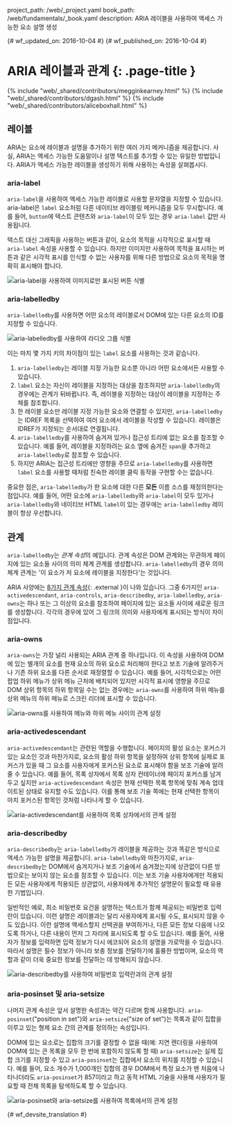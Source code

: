 project_path: /web/_project.yaml
book_path: /web/fundamentals/_book.yaml
description: ARIA 레이블을 사용하여 액세스 가능한 요소 설명 생성


{# wf_updated_on: 2016-10-04 #}
{# wf_published_on: 2016-10-04 #}

# ARIA 레이블과 관계 {: .page-title }

{% include "web/_shared/contributors/megginkearney.html" %}
{% include "web/_shared/contributors/dgash.html" %}
{% include "web/_shared/contributors/aliceboxhall.html" %}

## 레이블

ARIA는 요소에 레이블과 설명을 추가하기 위한 여러 가지 메커니즘을 제공합니다.
사실, ARIA는 액세스 가능한 도움말이나 설명 텍스트를 추가할 수 있는 유일한 방법입니다. ARIA가
액세스 가능한 레이블을 생성하기 위해 사용하는 속성을 살펴봅시다.

### aria-label

`aria-label`을 사용하여 액세스 가능한 레이블로 사용할 문자열을 지정할 수 있습니다.
aria-label은 `label` 요소처럼 다른 네이티브 레이블링 메커니즘을 모두 무시합니다.
예를 들어, `button`에 텍스트 콘텐츠와 `aria-label`이 모두 있는 경우
`aria-label` 값만 사용됩니다.

텍스트 대신 그래픽을 사용하는 버튼과 같이, 요소의 목적을 시각적으로 표시할 때 `aria-label` 속성을
사용할 수
있습니다. 하지만 이미지만 사용하여 목적을 표시하는 버튼과 같은
시각적 표시를 인식할 수 없는 사용자를 위해 다른 방법으로
요소의 목적을 명확히 표시해야 합니다.

![aria-label을 사용하여 이미지로만 표시된 버튼 식별](imgs/aria-label.jpg)

### aria-labelledby

`aria-labelledby`를 사용하면 어떤 요소의 레이블로서 DOM에 있는 다른 요소의 ID를
지정할 수 있습니다.

![aria-labelledby를 사용하여 라디오 그룹 식별](imgs/aria-labelledby.jpg)

이는 마치 몇 가지 키의 차이점이 있는 `label` 요소를 사용하는 것과 같습니다.

 1. `aria-labelledby`는 레이블 지정 가능한 요소뿐 아니라 어떤 요소에서든 사용할 수 있습니다.
 1. `label` 요소는 자신이 레이블을 지정하는 대상을 참조하지만
    `aria-labelledby`의 경우에는 관계가 뒤바뀝니다. 즉, 레이블을 지정하는 대상이
    레이블을 지정하는 주체를 참조합니다.
 1. 한 레이블 요소만 레이블 지정 가능한 요소와 연결할 수 있지만,
    `aria-labelledby`는 IDREF 목록을 선택하여 여러 요소에서 레이블을
    작성할 수 있습니다. 레이블은 IDREF가 지정되는 순서대로
    연결됩니다.
 1. `aria-labelledby`를 사용하여 숨겨져 있거나 접근성 트리에 없는 요소를
    참조할 수 있습니다. 예를 들어, 레이블을 지정하려는
    요소 옆에 숨겨진 `span`을 추가하고 `aria-labelledby`로 참조할 수
    있습니다.
 1. 하지만 ARIA는 접근성 트리에만 영향을 주므로 `aria-labelledby`를
    사용하면 `label` 요소를 사용할 때처럼 친숙한 레이블 클릭 동작을 구현할 수는
    없습니다.

중요한 점은, `aria-labelledby`가 한 요소에 대한 다른 **모든** 이름 소스를 재정의한다는
점입니다. 예를 들어, 어떤 요소에 `aria-labelledby`와
`aria-label`이 모두 있거나 `aria-labelledby`와 네이티브 HTML `label`이 있는 경우에는
`aria-labelledby` 레이블이 항상 우선합니다.

## 관계

`aria-labelledby`는 *관계 속성*의 예입니다. 관계
속성은 DOM 관계와는 무관하게 페이지에 있는 요소들 사이의 의미 체계 관계를
생성합니다. `aria-labelledby`의 경우 의미 체계
관계는 '이 요소가 저 요소에 레이블을 지정한다'는 것입니다.

ARIA 사양에는 [8가지 관계
속성](https://www.w3.org/TR/wai-aria/states_and_properties#attrs_relationships){: .external }이 나와 있습니다.
그중 6가지인 `aria-activedescendant`, `aria-controls`, `aria-describedby`,
`aria-labelledby`, `aria-owns`는 하나 또는 그 이상의 요소를 참조하여
페이지에 있는 요소들 사이에 새로운 링크를 생성합니다. 각각의 경우에 있어
그 링크의 의미와 사용자에게 표시되는 방식이 차이점입니다.

### aria-owns

`aria-owns`는 가장 널리 사용되는 ARIA 관계 중 하나입니다. 이 속성을
사용하여 DOM에 있는 별개의
요소를 현재 요소의 하위 요소로 처리해야 한다고 보조 기술에 알려주거나
기존 하위 요소를 다른 순서로 재정렬할 수 있습니다. 예를 들어, 시각적으로는 어떤 팝업 하위 메뉴가
상위 메뉴 근처에 배치되어 있지만 시각적 표시에 영향을 주므로
DOM 상위 항목의 하위 항목일 수는 없는 경우에는
`aria-owns`를 사용하여 하위 메뉴를 상위 메뉴의 하위 메뉴로 스크린 리더에 표시할 수
있습니다.

![aria-owns를 사용하여 메뉴와 하위 메뉴 사이의 관계 설정](imgs/aria-owns.jpg)

### aria-activedescendant

`aria-activedescendant`는 관련된 역할을 수행합니다. 페이지의 활성 요소는
포커스가 있는 요소인 것과 마찬가지로, 요소의 활성 하위 항목을 설정하여
상위 항목에 실제로 포커스가 있을 때 그 요소를 사용자에게
포커스된 요소로 표시해야 함을 보조 기술에 알려줄 수 있습니다. 예를 들어,
목록 상자에서 목록 상자 컨테이너에 페이지 포커스를 남겨두고 싶지만
`aria-activedescendant` 속성은 현재 선택한 목록 항목에 맞춰
계속 업데이트된 상태로 유지할 수도 있습니다. 이를 통해 보조 기술 쪽에는 현재 선택한 항목이 마치 포커스된
항목인 것처럼 나타나게 할 수 있습니다.

![aria-activedescendant를 사용하여 목록 상자에서의 관계 설정](imgs/aria-activedescendant.jpg)

### aria-describedby

`aria-describedby`는
`aria-labelledby`가 레이블을 제공하는 것과 똑같은 방식으로 액세스 가능한 설명을 제공합니다. `aria-labelledby`와 마찬가지로, `aria-describedby`는
DOM에서 숨겨지거나
보조 기술에서 숨겨졌는지에 상관없이 다른 방법으로는 보이지 않는 요소를 참조할 수 있습니다. 이는
보조 기술 사용자에게만 적용되든 모든 사용자에게 적용되든 상관없이, 사용자에게 추가적인 설명문이 필요할 때 유용한
기법입니다.

일반적인 예로, 최소 비밀번호 요건을 설명하는 텍스트가
함께 제공되는 비밀번호 입력란이 있습니다. 이런 설명은
레이블과는 달리 사용자에게 표시될 수도, 표시되지 않을 수도 있습니다.
이런 설명에 액세스할지 선택권을 부여하거나, 다른 모든 정보 다음에 나오도록 하거나,
다른 내용이 먼저 그 자리에 표시되도록 할 수도 있습니다. 예를 들어, 사용자가 정보를 입력하면
입력 정보가 다시 에코되어 요소의 설명을
가로막을 수 있습니다. 따라서 설명은 필수 정보가 아니라 보충 정보를 전달하기에
훌륭한 방법이며, 요소의 역할과 같이 더욱 중요한 정보를 전달하는 데
방해되지 않습니다.

![aria-describedby를 사용하여 비밀번호 입력란과의 관계 설정](imgs/aria-describedby.jpg)

### aria-posinset 및 aria-setsize

나머지 관계 속성은 앞서 설명한 속성과는 약간 다르며 함께 사용합니다.
`aria-posinset`("position in set")와 `aria-setsize`("size of set")는
목록과 같이 집합을 이루고 있는 형제 요소 간의 관계를 정의하는 속성입니다.

DOM에 있는 요소로는 집합의 크기를 결정할 수 없을 때(예:
지연 렌더링을 사용하여 DOM에 있는 큰 목록을 모두 한 번에 포함하지 않도록
할 때) `aria-setsize`는 실제 집합 크기를 지정할 수 있고
`aria-posinset`는 집합에서 요소의 위치를 지정할 수 있습니다. 예를 들어,
요소 개수가 1,000개인 집합의 경우 DOM에서 특정 요소가 맨 처음에 나타나더라도
`aria-posinset`가 857이라고 하고
동적 HTML 기술을 사용해 사용자가 필요할 때 전체 목록을 탐색하도록
할 수 있습니다.

![aria-posinset와 aria-setsize를 사용하여 목록에서의 관계 설정](imgs/aria-posinset.jpg)


{# wf_devsite_translation #}
